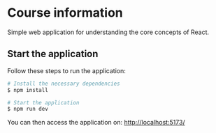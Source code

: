 # Course information

Simple web application for understanding the core concepts of React.

## Start the application

Follow these steps to run the application:

```bash
# Install the necessary dependencies
$ npm install

# Start the application
$ npm run dev
```

You can then access the application on: [http://localhost:5173/](http://localhost:5173/)
